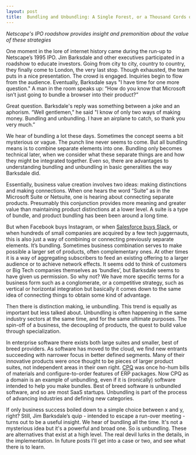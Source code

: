 ```yaml
---
layout: post
title:  Bundling and Unbundling: A Single Forest, or a Thousand Cords of Wood?
---
```


*Netscape's IPO roadshow provides insight and premonition about the value of these strategies* 

<!--excerpt--> 


One moment in the lore of internet history came during the run-up to Netscape’s 1995 IPO.  Jim Barksdale and other executives participated in a roadshow to educate investors.  Going from city to city, country to country, they finally come to London, the very last stop.  Though exhausted, the team puts in a nice presentation.  The crowd is engaged.  Inquiries begin to flow from the audience.  Eventually, Barksdale says "I have time for one more question."  A man in the room speaks up: “How do you know that Microsoft isn’t just going to bundle a browser into their product?”

Great question.  Barksdale's reply was something between a joke and an aphorism.  “Well gentlemen," he said "I know of only two ways of making money.  Bundling and unbundling. I have an airplane to catch, so thank you very much.”  

We hear of bundling a lot these days.  Sometimes the concept seems a bit mysterious or vague.  The punch line never seems to come.  But all bundling means is to combine separate elements into one.  Bundling only becomes technical later, when we consider what these separate things are and how they might be integrated together.  Even so, there are advantages to understanding bundling and unbundling in basic generalities the way Barksdale did.   


Essentially, business value creation involves two ideas: making distinctions and making connections.  When one hears the word “Suite” as in the Microsoft Suite or Netsuite, one is hearing about connecting separate products.  Presumably this conjunction provides more meaning and greater value than maintaining product distinctions at a lower level.  A suite is a type of bundle, and product bundling has been been around a long time.

But when Facebook buys Instagram, or when [Salesforce buys Slack](https://www.scribal.io//2020/12/07/salesforce-slack/), or when hundreds of small companies are acquired by a few tech juggernauts, this is also just a way of combining or connecting previously separate elements.  It’s bundling.  Sometimes business combination serves to make possible a larger set of products, often complementary ones.  At other times it is a way of aggregating subscribers to feed an existing offering to a larger audience or to achieve network effects.  It seems odd to think of customers or Big Tech companies themselves as ‘bundles’, but Barksdale seems to have given us permission.  So why not?  We have more specific terms for a business form such as a conglomerate, or a competitive strategy, such as vertical or horizontal integration but basically it comes down to the same idea of connecting things to obtain some kind of advantage.  

Then there is distinction making, ie unbundling.  This trend is equally as important but less talked about.  Unbundling is often happening in the same industry sectors at the same time, and for the same ultimate purposes.  The spin-off of a business, the decoupling of products, the quest to build value through specialization.  

In enterprise software there exists both large suites and smaller, best of breed providers.  As software has moved to the cloud, we find new entrants succeeding with narrower focus in  better defined segments.  Many of their innovative products were once thought to be pieces of larger product suites, not independent areas in their own right.  [CPQ](https://en.wikipedia.org/wiki/Configure,_price_and_quote) was once ho-hum bills of materials and configure-to-order features of ERP packages.  Now CPQ as a domain is an example of unbundling, even if it is (ironically) software intended to help you make bundles.  Best of breed software is unbundled software, and so are most SaaS startups.  Unbundling is part of the process of advancing industries and defining new categories.  

If only business success boiled down to a simple choice between x and y, right?  Still, Jim Barksdale’s quip - intended to escape a run-over meeting - turns out to be a useful insight.  We hear of bundling all the time.  It's not a mysterious idea but it's a powerful and broad one.  So is unbundling.  These are alternatives that exist at a high level.  The real devil lurks in the details, in the implementation.  In future posts I’ll get into a case or two, and see what there is to learn.  


  


